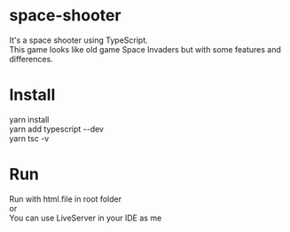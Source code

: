 # space-shooter
It's a space shooter using TypeScript. </br>
This game looks like old game Space Invaders but with some features and differences.

# Install
yarn install </br>
yarn add typescript --dev </br>
yarn tsc -v </br>

# Run
Run with html.file in root folder </br>
or </br>
You can use LiveServer in your IDE as me </br>
